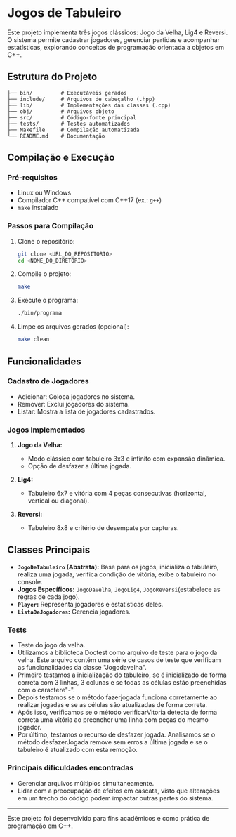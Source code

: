 # Jogos de Tabuleiro

Este projeto implementa três jogos clássicos: Jogo da Velha, Lig4 e Reversi. O sistema permite cadastrar jogadores, gerenciar partidas e acompanhar estatísticas, explorando conceitos de programação orientada a objetos em C++.

## Estrutura do Projeto

```plaintext
├── bin/         # Executáveis gerados
├── include/     # Arquivos de cabeçalho (.hpp)
├── lib/         # Implementações das classes (.cpp)
├── obj/         # Arquivos objeto
├── src/         # Código-fonte principal
├── tests/       # Testes automatizados
├── Makefile     # Compilação automatizada
└── README.md    # Documentação
```

## Compilação e Execução

### Pré-requisitos
- Linux ou Windows
- Compilador C++ compatível com C++17 (ex.: `g++`)
- `make` instalado

### Passos para Compilação
1. Clone o repositório:
   ```bash
   git clone <URL_DO_REPOSITORIO>
   cd <NOME_DO_DIRETORIO>
   ```
2. Compile o projeto:
   ```bash
   make
   ```
3. Execute o programa:
   ```bash
   ./bin/programa
   ```
4. Limpe os arquivos gerados (opcional):
   ```bash
   make clean
   ```

## Funcionalidades

### Cadastro de Jogadores
- Adicionar: Coloca jogadores no sistema.
- Remover: Exclui jogadores do sistema.
- Listar: Mostra a lista de jogadores cadastrados.

### Jogos Implementados
1. **Jogo da Velha:**
   - Modo clássico com tabuleiro 3x3 e infinito com expansão dinâmica.
   - Opção de desfazer a última jogada.
     
2. **Lig4:**
   - Tabuleiro 6x7 e vitória com 4 peças consecutivas (horizontal, vertical ou diagonal).
     
3. **Reversi:**
   - Tabuleiro 8x8 e critério de desempate por capturas.

## Classes Principais
- **`JogoDeTabuleiro` (Abstrata):** Base para os jogos, inicializa o tabuleiro, realiza uma jogada, verifica condição de vitória, exibe o tabuleiro no console.
- **Jogos Específicos:** `JogoDaVelha`, `JogoLig4`, `JogoReversi`(estabelece as regras de cada jogo).
- **`Player`:** Representa jogadores e estatísticas deles.
- **`ListaDeJogadores`:** Gerencia jogadores.

### Tests
- Teste do jogo da velha.
- Utilizamos a biblioteca Doctest como arquivo de teste para o jogo da velha. Este arquivo contém uma série de casos de teste que verificam as funcionalidades da classe "Jogodavelha".
- Primeiro testamos a inicialização do tabuleiro, se é inicializado de forma correta com 3 linhas, 3 colunas e se todas as células estão preenchidas com o caractere"-".
- Depois testamos se o método fazerjogada funciona corretamente ao realizar jogadas e se as células são atualizadas de forma correta.
- Após isso, verificamos se o método verificarVitoria detecta de forma correta uma vitória ao preencher uma linha com peças do mesmo jogador.
- Por último, testamos o recurso de desfazer jogada. Analisamos se o método desfazerJogada remove sem erros a última jogada e se o tabuleiro é atualizado com esta remoção.


### Principais dificuldades encontradas
- Gerenciar arquivos múltiplos simultaneamente.
- Lidar com a preocupação de efeitos em cascata, visto que alterações em um trecho do código podem impactar outras partes do sistema.
  
---

Este projeto foi desenvolvido para fins acadêmicos e como prática de programação em C++.
